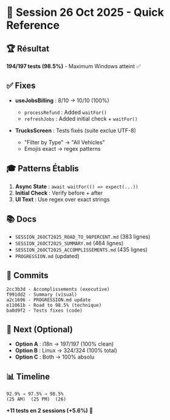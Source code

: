 # 🎯 Session 26 Oct 2025 - Quick Reference

## 🏆 Résultat
**194/197 tests (98.5%)** - Maximum Windows atteint ✅

## ✅ Fixes
- **useJobsBilling** : 8/10 → 10/10 (100%)
  - `processRefund` : Added `waitFor()`
  - `refreshJobs` : Added initial check + `waitFor()`
  
- **TrucksScreen** : Tests fixés (suite exclue UTF-8)
  - "Filter by Type" → "All Vehicles"
  - Emojis exact → regex patterns

## 🎓 Patterns Établis
1. **Async State** : `await waitFor(() => expect(...))`
2. **Initial Check** : Verify before + after
3. **UI Text** : Use regex over exact strings

## 📚 Docs
- `SESSION_26OCT2025_ROAD_TO_98PERCENT.md` (383 lignes)
- `SESSION_26OCT2025_SUMMARY.md` (464 lignes)
- `SESSION_26OCT2025_ACCOMPLISSEMENTS.md` (435 lignes)
- `PROGRESSION.md` (updated)

## 💾 Commits
```
2cc3b3d - Accomplissements (executive)
f991dd2 - Summary (visual)
a2c1696 - PROGRESSION.md update
e11061b - Road to 98.5% (technique)
ba0d9f2 - Tests fixes (code)
```

## 🚀 Next (Optional)
- **Option A** : i18n → 197/197 (100% clean)
- **Option B** : Linux → 324/324 (100% total)
- **Option C** : Both → 100% absolu

## 📊 Timeline
```
92.9% → 97.5% → 98.5%
(25 AM)  (25 PM)  (26)
```

**+11 tests en 2 sessions (+5.6%)** 🚀
